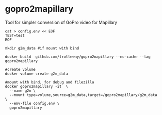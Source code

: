 # gopro2mapillary
Tool for simpler conversion of GoPro video for Mapillary

```
cat > config.env << EOF
TEST=test
EOF

mkdir g2m_data #if mount with bind

docker build  github.com/trolleway/gopro2mapillary --no-cache --tag gopro2mapillary

#create volume
docker volume create g2m_data

#mount with bind, for debug and filezilla
docker gopro2mapillary -it  \
  --name g2m \
  --mount type=volume,source=g2m_data,target=/gopro2mapillary/g2m_data \
  --env-file config.env \
  gopro2mapillary
  
```

